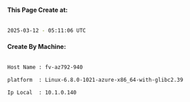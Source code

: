 
   
#### This Page Create at:

```bash

2025-03-12 - 05:11:06 UTC

```

#### Create By Machine:

```bash

Host Name : fv-az792-940

platform  : Linux-6.8.0-1021-azure-x86_64-with-glibc2.39

Ip Local  : 10.1.0.140

```

